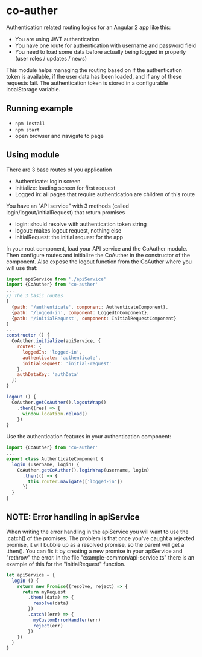 # co-auther

Authentication related routing logics for an Angular 2 app like this:

- You are using JWT authentication
- You have one route for authentication with username and password field
- You need to load some data before actually being logged in properly (user roles / updates / news)

This module helps managing the routing based on if the authentication token is available, if the user data has been loaded, and if any of these requests fail. The authentication token is stored in a configurable localStorage variable.

## Running example

- `npm install`
- `npm start`
- open browser and navigate to page

## Using module

There are 3 base routes of you application
- Authenticate: login screen
- Initialize: loading screen for first request
- Logged in: all pages that require authentication are children of this route

You have an "API service" with 3 methods (called login/logout/initialRequest) that return promises
- login: should resolve with authentication token string
- logout: makes logout request, nothing else
- initialRequest: the initial request for the app

In your root component, load your API service and the CoAuther module. Then configure routes and initialize the CoAuther in the constructor of the component. Also expose the logout function from the CoAuther where you will use that:

```javascript
import apiService from './apiService'
import {CoAuther} from 'co-auther'
...
// The 3 basic routes
[
  {path: '/authenticate', component: AuthenticateComponent},
  {path: '/logged-in', component: LoggedInComponent},
  {path: '/initialRequest', component: InitialRequestComponent}
]
...
constructor () {
  CoAuther.initialize(apiService, {
    routes: {
      loggedIn: 'logged-in',
      authenticate: 'authenticate',
      initialRequest: 'initial-request'
    },
    authDataKey: 'authData'
  })
}

logout () {
  CoAuther.getCoAuther().logoutWrap()
    .then((res) => {
      window.location.reload()
    })
}
```

Use the authentication features in your authentication component:

```javascript
import {CoAuther} from 'co-auther'
...
export class AuthenticateComponent {
  login (username, login) {
    CoAuther.getCoAuther().loginWrap(username, login)
      .then(() => {
        this.router.navigate(['logged-in'])
      })
  }
}
```

## NOTE: Error handling in apiService

When writing the error handling in the apiService you will want to use the .catch() of the promises. The problem is that once you've caught a rejected promise, it will bubble up as a resolved promise, so the parent will get a .then(). You can fix it by creating a new promise in your apiService and "rethrow" the error. In the file "example-common/api-service.ts" there is an example of this for the "initialRequest" function.

```javascript
let apiService = {
  login () {
    return new Promise((resolve, reject) => {
      return myRequest
        .then((data) => {
          resolve(data)
        })
        .catch((err) => {
          myCustomErrorHandler(err)
          reject(err)
        })
    })
  }
}
```